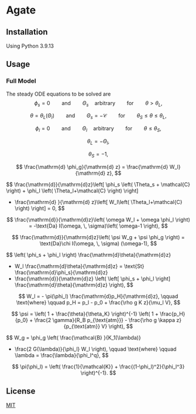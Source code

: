 # Agate #

## Installation ##
Using Python 3.9.13

## Usage ##

### Full Model ###
The steady ODE equations to be solved are
$$
\phi_s = 0 \qquad \text{and} \qquad \Theta_s \quad \text{arbitrary} \qquad \text{for} \qquad \theta > \theta_L,
$$

$$
\theta = \theta_L(\Theta_l)\qquad \text{and} \qquad \Theta_s = - \mathcal{C}
\qquad \text{for} \qquad \theta_S \leq \theta \leq \theta_L,
$$

$$
\phi_l = 0 \qquad \text{and} \qquad \Theta_l \quad \text{arbitrary} \qquad \text{for} \qquad \theta \leq \theta_S,
$$

$$
\theta_L = - \Theta_l,
$$

$$
\theta_S = -1,
$$

$$
  \frac{\mathrm{d} \phi_g}{\mathrm{d} z} = \frac{\mathrm{d} W_l}{\mathrm{d} z},
$$

$$
\frac{\mathrm{d}}{\mathrm{d}z}\left[ \phi_s \left( \Theta_s + \mathcal{C} \right) + \phi_l \left( \Theta_l+\mathcal{C} \right) \right] 
+ \frac{\mathrm{d} }{\mathrm{d} z}\left[ W_l\left( \Theta_l+\mathcal{C} \right)  \right] 
= 0,
$$

$$
  \frac{\mathrm{d}}{\mathrm{d}z}\left( \omega W_l + \omega \phi_l \right)
  = -\text{Da} I(\omega, \, \sigma)\left( \omega-1 \right),
$$

$$
  \frac{\mathrm{d}}{\mathrm{d}z}\left( \psi W_g + \psi \phi_g \right) 
  = \text{Da}\chi I(\omega, \, \sigma) (\omega-1),
$$

$$
  \left( \phi_s + \phi_l \right) \frac{\mathrm{d}\theta}{\mathrm{d}z}
  + W_l \frac{\mathrm{d}\theta}{\mathrm{d}z}
  =  \text{St} \frac{\mathrm{d}\phi_s}{\mathrm{d}z}
  + \frac{\mathrm{d}}{\mathrm{d}z} \left( \left[ \phi_s + \phi_l \right] \frac{\mathrm{d}\theta}{\mathrm{d}z} \right),
$$

$$
  W_l = - \pi(\phi_l) \frac{\mathrm{d}p_H}{\mathrm{d}z}, \qquad \text{where} \qquad p_H = p_l - p_0 + \frac{\rho g K z}{\mu_l V},
$$

$$
\psi = \left( 1 + \frac{\theta}{\theta_K} \right)^{-1}
\left( 1 + \frac{p_H}{p_0} + \frac{2 \gamma}{R_B p_{\text{atm}}} - \frac{\rho g \kappa z}{p_{\text{atm}} V} \right),
$$

$$
  W_g = \phi_g \left( \frac{\mathcal{B} }{K_1(\lambda)}
  + \frac{2 G(\lambda)}{\phi_l} W_l \right),
  \qquad \text{where} \qquad \lambda = \frac{\lambda}{\phi_l^q},
$$

$$
\pi(\phi_l) = \left( \frac{1}{\mathcal{K}} + \frac{(1-\phi_l)^2}{\phi_l^3} \right)^{-1}.
$$

## License ##
[MIT](https://choosealicense.com/licenses/mit/)
